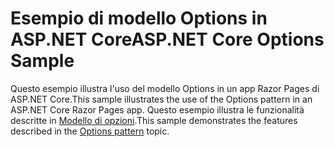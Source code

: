 # <a name="aspnet-core-options-sample"></a><span data-ttu-id="4a249-101">Esempio di modello Options in ASP.NET Core</span><span class="sxs-lookup"><span data-stu-id="4a249-101">ASP.NET Core Options Sample</span></span>

<span data-ttu-id="4a249-102">Questo esempio illustra l'uso del modello Options in un app Razor Pages di ASP.NET Core.</span><span class="sxs-lookup"><span data-stu-id="4a249-102">This sample illustrates the use of the Options pattern in an ASP.NET Core Razor Pages app.</span></span> <span data-ttu-id="4a249-103">Questo esempio illustra le funzionalità descritte in [Modello di opzioni](https://docs.microsoft.com/aspnet/core/fundamentals/configuration/options).</span><span class="sxs-lookup"><span data-stu-id="4a249-103">This sample demonstrates the features described in the [Options pattern](https://docs.microsoft.com/aspnet/core/fundamentals/configuration/options) topic.</span></span>

